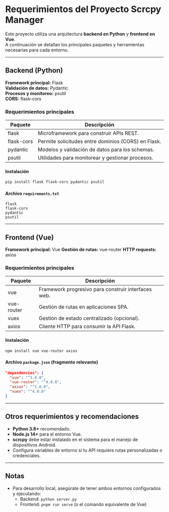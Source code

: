 # Requerimientos del Proyecto Scrcpy Manager

Este proyecto utiliza una arquitectura **backend en Python** y **frontend en Vue**.  
A continuación se detallan los principales paquetes y herramientas necesarias para cada entorno.

---

## Backend (Python)

**Framework principal:** Flask  
**Validación de datos:** Pydantic  
**Procesos y monitoreo:** psutil  
**CORS:** flask-cors

### Requerimientos principales

| Paquete    | Descripción                                         |
| ---------- | --------------------------------------------------- |
| flask      | Microframework para construir APIs REST.            |
| flask-cors | Permite solicitudes entre dominios (CORS) en Flask. |
| pydantic   | Modelos y validación de datos para los schemas.     |
| psutil     | Utilidades para monitorear y gestionar procesos.    |

#### Instalación

```bash
pip install flask flask-cors pydantic psutil
```

#### Archivo `requirements.txt`

```
flask
flask-cors
pydantic
psutil
```

---

## Frontend (Vue)

**Framework principal:** Vue
**Gestión de rutas:** vue-router
**HTTP requests:** axios

### Requerimientos principales

| Paquete    | Descripción                                         |
| ---------- | --------------------------------------------------- |
| vue        | Framework progresivo para construir interfaces web. |
| vue-router | Gestión de rutas en aplicaciones SPA.               |
| vuex       | Gestión de estado centralizado (opcional).          |
| axios      | Cliente HTTP para consumir la API Flask.            |

#### Instalación

```bash
npm install vue vue-router axios
```

#### Archivo `package.json` (fragmento relevante)

```json
"dependencies": {
  "vue": "^3.0.0",
  "vue-router": "^4.0.0",
  "axios": "^1.0.0",
  "vuex": "^4.0.0"
}
```

---

## Otros requerimientos y recomendaciones

- **Python 3.8+** recomendado.
- **Node.js 14+** para el entorno Vue.
- **scrcpy** debe estar instalado en el sistema para el manejo de dispositivos Android.
- Configura variables de entorno si tu API requiere rutas personalizadas o credenciales.

---

## Notas

- Para desarrollo local, asegúrate de tener ambos entornos configurados y ejecutando:
  - Backend: `python server.py`
  - Frontend: `pnpm run serve` (o el comando equivalente de Vue)
